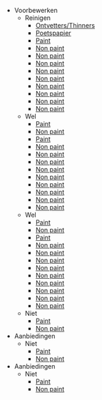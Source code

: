 - Voorbewerken
    - Reinigen
        - [Ontvetters/Thinners](/Paint)
        - [Poetspapier](/Non-paint)
        - [Paint](/Paint)
        - [Non paint](/page/Non-paint)
        - [Non paint](/page/Non-paint)
        - [Non paint](/page/Non-paint)
        - [Non paint](/page/Non-paint)
        - [Non paint](/page/Non-paint)
        - [Non paint](/page/Non-paint)
        - [Non paint](/page/Non-paint)
        - [Non paint](/page/Non-paint)
        - [Non paint](/page/Non-paint)
    - Wel
        - [Paint](/page/Paint)
        - [Non paint](/page/Non-paint)
        - [Paint](/page/Paint)
        - [Non paint](/page/Non-paint)
        - [Non paint](/page/Non-paint)
        - [Non paint](/page/Non-paint)
        - [Non paint](/page/Non-paint)
        - [Non paint](/page/Non-paint)
        - [Non paint](/page/Non-paint)
        - [Non paint](/page/Non-paint)
        - [Non paint](/page/Non-paint)
        - [Non paint](/page/Non-paint)
    - Wel
        - [Paint](/page/Paint)
        - [Non paint](/page/Non-paint)
        - [Paint](/page/Paint)
        - [Non paint](/page/Non-paint)
        - [Non paint](/page/Non-paint)
        - [Non paint](/page/Non-paint)
        - [Non paint](/page/Non-paint)
        - [Non paint](/page/Non-paint)
        - [Non paint](/page/Non-paint)
        - [Non paint](/page/Non-paint)
        - [Non paint](/page/Non-paint)
        - [Non paint](/page/Non-paint)
    - Niet
        - [Paint](/page/Paint)
        - [Non paint](/page/Non-paint)
- Aanbiedingen
    - Niet
        - [Paint](/page/Paint)
        - [Non paint](/page/Non-paint)
- Aanbiedingen
    - Niet
        - [Paint](/page/Paint)
        - [Non paint](/page/Non-paint)
